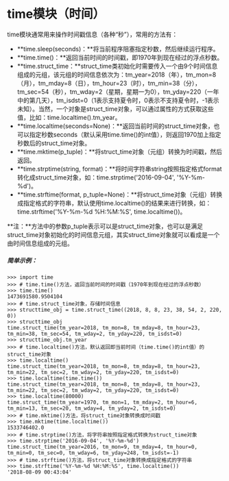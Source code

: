 # time模块（时间）

time模块通常用来操作时间戳信息（各种“秒”），常用的方法有：

* **time.sleep\(seconds\)：**将当前程序阻塞指定秒数，然后继续运行程序。
* **time.time\(\)：**返回当前时间的时间戳，即1970年到现在经过的浮点秒数。
* **time.struct\_time：**struct\_time类初始化时需要传入一个由9个时间信息组成的元组，该元组的时间信息依次为：tm\_year=2018（年），tm\_mon=8（月），tm\_mday=8（日），tm\_hour=23（时），tm\_min=38（分），tm\_sec=54（秒），tm\_wday=2（星期，星期一为0），tm\_yday=220（一年中的第几天），tm\_isdst=0（1表示支持夏令时，0表示不支持夏令时，-1表示未知）。当然，一个对象是struct\_time对象，可以通过属性的方式获取这些值，比如：time.localtime\(\).tm\_year。
* **time.localtime\(seconds=None\)：**返回当前时间的struct\_time对象，也可以指定秒数seconds（默认采用time.time\(\)的int值），则返回1970加上指定秒数后的struct\_time对象。
* **time.mktime\(p\_tuple\)：**将struct\_time对象（元组）转换为时间戳，然后返回。
* **time.strptime\(string, format\)：**将时间字符串string按照指定格式format转化成struct\_time对象，如：time.strptime\('2016-09-04', '%Y-%m-%d'\)。
* **time.strftime\(format, p\_tuple=None\)：**将struct\_time对象（元组）转换成指定格式的字符串，默认使用time.localtime\(\)的结果来进行转换，如：time.strftime\('%Y-%m-%d %H:%M:%S', time.localtime\(\)\)。

**注：**方法中的参数p\_tuple表示可以是struct\_time对象，也可以是满足struct\_time对象初始化的时间信息元组，其实struct\_time对象就可以看成是一个由时间信息组成的元组。

##### 简单示例：

```text
>>> import time
>>> # time.time()方法，返回当前时间的时间戳（1970年到现在经过的浮点秒数）
>>> time.time()
1473691580.9504104
>>> # time.struct_time对象，存储时间信息
>>> structtime_obj = time.struct_time((2018, 8, 8, 23, 38, 54, 2, 220, 0))
>>> structtime_obj
time.struct_time(tm_year=2018, tm_mon=8, tm_mday=8, tm_hour=23, tm_min=38, tm_sec=54, tm_wday=2, tm_yday=220, tm_isdst=0)
>>> structtime_obj.tm_year
>>> # time.localtime()方法，默认返回即当前时间（time.time()的int值）的struct_time对象
>>> time.localtime()
time.struct_time(tm_year=2018, tm_mon=8, tm_mday=8, tm_hour=23, tm_min=22, tm_sec=2, tm_wday=2, tm_yday=220, tm_isdst=0)
>>> time.localtime(time.time())
time.struct_time(tm_year=2018, tm_mon=8, tm_mday=8, tm_hour=23, tm_min=22, tm_sec=2, tm_wday=2, tm_yday=220, tm_isdst=0)
>>> time.localtime(80000)
time.struct_time(tm_year=1970, tm_mon=1, tm_mday=2, tm_hour=6, tm_min=13, tm_sec=20, tm_wday=4, tm_yday=2, tm_isdst=0)
>>> # time.mktime()方法，将struct_time对象转换成时间戳
>>> time.mktime(time.localtime())
1533746402.0
>>> # time.strptime()方法，将字符串按照指定格式转换为struct_time对象
>>> time.strptime('2016-09-04', '%Y-%m-%d')
time.struct_time(tm_year=2016, tm_mon=9, tm_mday=4, tm_hour=0, tm_min=0, tm_sec=0, tm_wday=6, tm_yday=248, tm_isdst=-1)
>>> # time.strftime()方法，将struct_time对象转换成指定格式的字符串
>>> time.strftime('%Y-%m-%d %H:%M:%S', time.localtime())
'2018-08-09 00:43:04'
```




